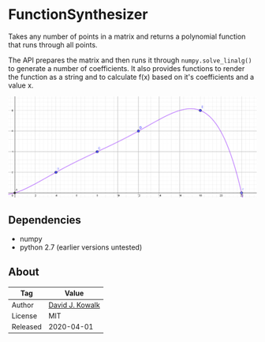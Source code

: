 # FunctionSynthesizer

Takes any number of points in a matrix and returns a polynomial function that runs through all points.

The API prepares the matrix and then runs it through ``numpy.solve_linalg()`` to generate a number of coefficients. It also provides functions to render the function as a string and to calculate f(x) based on it's coefficients and a value x.

![Demo Picture](https://github.com/davidkowalk/FunctionSynthesizer/blob/master/docs/Example-6-Points.png?raw=true)

## Dependencies

- numpy
- python 2.7 (earlier versions untested)

## About

|    Tag   | Value |
|----------|-------|
| Author   | [David J. Kowalk](https://davidkowalk.github.io/)
| License  | MIT
| Released | 2020-04-01
